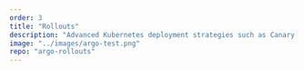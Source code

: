 ```yaml
---
order: 3
title: "Rollouts"
description: "Advanced Kubernetes deployment strategies such as Canary and Blue-Green made easy."
image: "../images/argo-test.png"
repo: "argo-rollouts"
---
```

